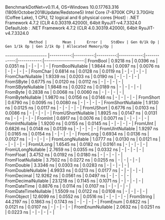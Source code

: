 
BenchmarkDotNet=v0.11.4, OS=Windows 10.0.17763.316 (1809/October2018Update/Redstone5)
Intel Core i7-8700K CPU 3.70GHz (Coffee Lake), 1 CPU, 12 logical and 6 physical cores
  [Host]     : .NET Framework 4.7.2 (CLR 4.0.30319.42000), 64bit RyuJIT-v4.7.3324.0
  DefaultJob : .NET Framework 4.7.2 (CLR 4.0.30319.42000), 64bit RyuJIT-v4.7.3324.0


               Method |       Mean |     Error |    StdDev | Gen 0/1k Op | Gen 1/1k Op | Gen 2/1k Op | Allocated Memory/Op |
--------------------- |-----------:|----------:|----------:|------------:|------------:|------------:|--------------------:|
             FromBool |  0.9218 ns | 0.0396 ns | 0.0351 ns |           - |           - |           - |                   - |
     FromBoolNullable |  1.9844 ns | 0.0097 ns | 0.0076 ns |           - |           - |           - |                   - |
             FromChar |  0.6814 ns | 0.0128 ns | 0.0119 ns |           - |           - |           - |                   - |
     FromCharNullable |  1.9339 ns | 0.0203 ns | 0.0190 ns |           - |           - |           - |                   - |
            FromSByte |  0.6775 ns | 0.0120 ns | 0.0112 ns |           - |           - |           - |                   - |
    FromSByteNullable |  1.9848 ns | 0.0202 ns | 0.0189 ns |           - |           - |           - |                   - |
             FromByte |  0.2838 ns | 0.0068 ns | 0.0060 ns |           - |           - |           - |                   - |
     FromByteNullable |  1.9870 ns | 0.0156 ns | 0.0146 ns |           - |           - |           - |                   - |
            FromShort |  0.6790 ns | 0.0095 ns | 0.0080 ns |           - |           - |           - |                   - |
    FromShortNullable |  1.9130 ns | 0.0125 ns | 0.0117 ns |           - |           - |           - |                   - |
           FromUShort |  0.6776 ns | 0.0103 ns | 0.0086 ns |           - |           - |           - |                   - |
   FromUShortNullable |  1.8925 ns | 0.0147 ns | 0.0131 ns |           - |           - |           - |                   - |
              FromInt |  0.6917 ns | 0.0076 ns | 0.0071 ns |           - |           - |           - |                   - |
      FromIntNullable |  1.9200 ns | 0.0155 ns | 0.0145 ns |           - |           - |           - |                   - |
             FromUInt |  0.6826 ns | 0.0148 ns | 0.0139 ns |           - |           - |           - |                   - |
     FromUIntNullable |  1.9297 ns | 0.0165 ns | 0.0154 ns |           - |           - |           - |                   - |
             FromLong |  0.6934 ns | 0.0136 ns | 0.0127 ns |           - |           - |           - |                   - |
     FromLongNullable |  1.0777 ns | 0.0130 ns | 0.0121 ns |           - |           - |           - |                   - |
            FromULong |  1.6545 ns | 0.0182 ns | 0.0161 ns |           - |           - |           - |                   - |
    FromULongNullable |  2.7659 ns | 0.0355 ns | 0.0332 ns |           - |           - |           - |                   - |
            FromFloat |  3.4752 ns | 0.0192 ns | 0.0180 ns |           - |           - |           - |                   - |
    FromFloatNullable |  3.7502 ns | 0.0272 ns | 0.0255 ns |           - |           - |           - |                   - |
           FromDouble |  3.3346 ns | 0.0303 ns | 0.0283 ns |           - |           - |           - |                   - |
   FromDoubleNullable |  4.9933 ns | 0.0213 ns | 0.0177 ns |           - |           - |           - |                   - |
          FromDecimal | 12.9262 ns | 0.0561 ns | 0.0497 ns |           - |           - |           - |                   - |
  FromDecimalNullable | 23.1218 ns | 0.1145 ns | 0.1071 ns |           - |           - |           - |                   - |
         FromDateTime |  0.8876 ns | 0.0114 ns | 0.0107 ns |           - |           - |           - |                   - |
 FromDateTimeNullable |  1.5509 ns | 0.0122 ns | 0.0108 ns |           - |           - |           - |                   - |
           FromObject | 12.6099 ns | 0.0552 ns | 0.0516 ns |           - |           - |           - |                   - |
           FromString | 44.2197 ns | 0.1863 ns | 0.1743 ns |           - |           - |           - |                   - |
             FromEnum |  0.6822 ns | 0.0121 ns | 0.0107 ns |           - |           - |           - |                   - |
     FromEnumNullable |  2.0632 ns | 0.0251 ns | 0.0223 ns |           - |           - |           - |                   - |
